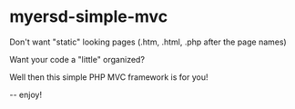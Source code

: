 myersd-simple-mvc
=================

Don't want "static" looking pages (.htm, .html, .php after the page names)

Want your code a "little" organized?

Well then this simple PHP MVC framework is for you!

-- enjoy!
